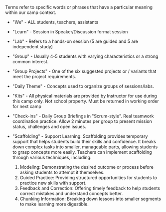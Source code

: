 Terms refer to specific words or phrases that have a particular meaning within our camp context.

- "We" - ALL students, teachers, assistants
- "Learn" - Session in Speaker/Discussion format session
- "Lab" - Refers to a hands-on session (5 are guided and 5 are independent study)
- "Group" - Usually 4-5 students with varying characteristics or a strong common interest.
- "Group Projects" - One of the six suggested projects or / variants that meet the project requirements.
- "Daily Theme" - Concepts used to organize groups of sessions/labs.

- "Kits" - All physical materials are provided by Instructor for use during this camp only. Not school property. Must be returned in working order for next camp
- "Check-ins" - Daily Group Briefings in "Scrum-style". Real teamwork coordination practice. Allow 2 minutes per group to present mission status, challenges and open issues.
  
- "Scaffolding" - Support Learning: Scaffolding provides temporary support that helps students build their skills and confidence. It breaks down complex tasks into smaller, manageable parts, allowing students to grasp concepts more easily. Teachers can implement scaffolding through various techniques, including:
  1. Modeling: Demonstrating the desired outcome or process before asking students to attempt it themselves. 
  2. Guided Practice: Providing structured opportunities for students to practice new skills with support. 
  3. Feedback and Correction: Offering timely feedback to help students correct mistakes and understand concepts better. 
  4. Chunking Information: Breaking down lessons into smaller segments to make learning more digestible.
 




